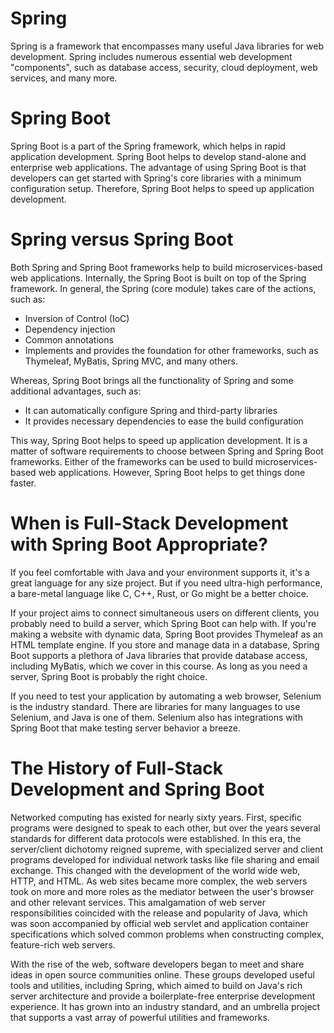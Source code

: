 # Spring
Spring is a framework that encompasses many useful Java libraries for web development. Spring includes numerous essential web development "components", 
such as database access, security, cloud deployment, web services, and many more.

# Spring Boot
Spring Boot is a part of the Spring framework, which helps in rapid application development. Spring Boot helps to develop stand-alone and enterprise web 
applications. The advantage of using Spring Boot is that developers can get started with Spring's core libraries with a minimum configuration setup. 
Therefore, Spring Boot helps to speed up application development.

# Spring versus Spring Boot
Both Spring and Spring Boot frameworks help to build microservices-based web applications. Internally, the Spring Boot is built on top of the Spring 
framework. In general, the Spring (core module) takes care of the actions, such as:

* Inversion of Control (IoC)
* Dependency injection
* Common annotations
* Implements and provides the foundation for other frameworks, such as Thymeleaf, MyBatis, Spring MVC, and many others.


Whereas, Spring Boot brings all the functionality of Spring and some additional advantages, such as:
* It can automatically configure Spring and third-party libraries
* It provides necessary dependencies to ease the build configuration


This way, Spring Boot helps to speed up application development. It is a matter of software requirements to choose between Spring and Spring Boot frameworks. 
Either of the frameworks can be used to build microservices-based web applications. However, Spring Boot helps to get things done faster.

# When is Full-Stack Development with Spring Boot Appropriate?
If you feel comfortable with Java and your environment supports it, it's a great language for any size project. But if you need ultra-high performance, a bare-metal language like C, C++, Rust, or Go might be a better choice.

If your project aims to connect simultaneous users on different clients, you probably need to build a server, which Spring Boot can help with. If you're making a website with dynamic data, Spring Boot provides Thymeleaf as an HTML template engine. If you store and manage data in a database, Spring Boot supports a plethora of Java libraries that provide database access, including MyBatis, which we cover in this course. As long as you need a server, Spring Boot is probably the right choice.

If you need to test your application by automating a web browser, Selenium is the industry standard. There are libraries for many languages to use Selenium, and Java is one of them. Selenium also has integrations with Spring Boot that make testing server behavior a breeze.

# The History of Full-Stack Development and Spring Boot
Networked computing has existed for nearly sixty years. First, specific programs were designed to speak to each other, but over the years several standards for different data protocols were established. In this era, the server/client dichotomy reigned supreme, with specialized server and client programs developed for individual network tasks like file sharing and email exchange. This changed with the development of the world wide web, HTTP, and HTML. As web sites became more complex, the web servers took on more and more roles as the mediator between the user's browser and other relevant services. This amalgamation of web server responsibilities coincided with the release and popularity of Java, which was soon accompanied by official web servlet and application container specifications which solved common problems when constructing complex, feature-rich web servers.

With the rise of the web, software developers began to meet and share ideas in open source communities online. These groups developed useful tools and utilities, including Spring, which aimed to build on Java's rich server architecture and provide a boilerplate-free enterprise development experience. It has grown into an industry standard, and an umbrella project that supports a vast array of powerful utilities and frameworks.
